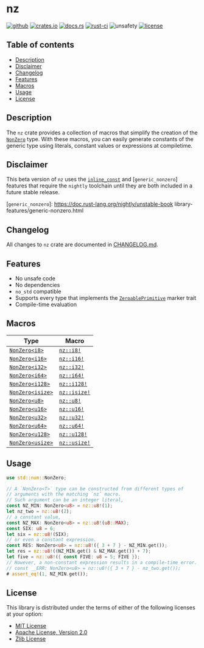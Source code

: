 # nz

[![github]](https://github.com/noelhorvath/nz)
[![crates.io]](https://crates.io/crates/nz)
[![docs.rs]](https://docs.rs/nz)
[![rust-ci]](https://github.com/noelhorvath/nz/actions/workflows/check.yml)
![unsafety]
[![license]](#license)

[github]: https://img.shields.io/badge/github-8da0cb?style=for-the-badge&logo=github
[crates.io]: https://img.shields.io/crates/v/nz?style=for-the-badge&logo=rust
[docs.rs]: https://img.shields.io/docsrs/nz/latest?style=for-the-badge&logo=docs.rs
[rust-ci]: https://img.shields.io/github/actions/workflow/status/noelhorvath/nz/check.yml?style=for-the-badge&logo=github
[unsafety]: https://img.shields.io/badge/unsafe-forbidden-brightgreen?style=for-the-badge&logo=rust
[license]: https://img.shields.io/badge/License-MIT_OR_Zlib_OR_APACHE_2.0-blue?style=for-the-badge

## Table of contents

* [Description](#description)
* [Disclaimer](#disclaimer)
* [Changelog](#changelog)
* [Features](#features)
* [Macros](#macros)
* [Usage](#usage)
* [License](#license)

## Description

The `nz` crate provides a collection of macros that simplify the creation
of the [`NonZero`] type. With these macros, you can easily generate constants
of the generic type using literals, constant values or expressions at
compiletime.

[`NonZero`]: https://doc.rust-lang.org/nightly/core/num/struct.NonZero.html

## Disclaimer

This beta version of `nz` uses the [`inline_const`] and [`generic_nonzero`]
features that require the `nightly` toolchain until they are both included
in a future stable release.

[`inline_const`]: https://doc.rust-lang.org/unstable-book/language-features/inline-const.html?highlight=inline#inline_const
[`generic_nonzero`]: https://doc.rust-lang.org/nightly/unstable-book library-features/generic-nonzero.html

## Changelog

All changes to `nz` crate are documented in [CHANGELOG.md](changelog.md).

## Features

* No unsafe code
* No dependencies
* `no_std` compatible
* Supports every type that implements the [`ZeroablePrimitive`] marker trait
* Compile-time evaluation

[`ZeroablePrimitive`]: https://doc.rust-lang.org/nightly/core/num/trait.ZeroablePrimitive.html

## Macros

| Type | Macro |
|------|-------|
| [`NonZero<i8>`](https://doc.rust-lang.org/nightly/core/num/type.NonZeroI8.html) | [`nz::i8!`](https://docs.rs/nz/latest/nz/macro.i8.html) |
| [`NonZero<i16>`](https://doc.rust-lang.org/nightly/core/num/type.NonZeroI16.html) | [`nz::i16!`](https://docs.rs/nz/latest/nz/macro.i16.html) |
| [`NonZero<i32>`](https://doc.rust-lang.org/nightly/core/num/type.NonZeroI32.html) | [`nz::i32!`](https://docs.rs/nz/latest/nz/macro.i32.html) |
| [`NonZero<i64>`](https://doc.rust-lang.org/nightly/core/num/type.NonZeroI16.html) | [`nz::i64!`](https://docs.rs/nz/latest/nz/macro.i64.html) |
| [`NonZero<i128>`](https://doc.rust-lang.org/nightly/core/num/type.NonZeroI128.html) | [`nz::i128!`](https://docs.rs/nz/latest/nz/macro.i128.html) |
| [`NonZero<isize>`](https://doc.rust-lang.org/nightly/core/num/type.NonZeroIsize.html) | [`nz::isize!`](https://docs.rs/nz/latest/nz/macro.isize.html) |
| [`NonZero<u8>`](https://doc.rust-lang.org/nightly/core/num/type.NonZeroU8.html) | [`nz::u8!`](https://docs.rs/nz/latest/nz/macro.u8.html) |
| [`NonZero<u16>`](https://doc.rust-lang.org/nightly/core/num/type.NonZeroU16.html) | [`nz::u16!`](https://docs.rs/nz/latest/nz/macro.u16.html) |
| [`NonZero<u32>`](https://doc.rust-lang.org/nightly/core/num/type.NonZeroU32.html) | [`nz::u32!`](https://docs.rs/nz/latest/nz/macro.u32.html) |
| [`NonZero<u64>`](https://doc.rust-lang.org/nightly/core/num/type.NonZeroU64.html) | [`nz::u64!`](https://docs.rs/nz/latest/nz/macro.u64.html) |
| [`NonZero<u128>`](https://doc.rust-lang.org/nightly/core/num/type.NonZeroU128.html) | [`nz::u128!`](https://docs.rs/nz/latest/nz/macro.u128.html) |
| [`NonZero<usize>`](https://doc.rust-lang.org/nightly/core/num/type.NonZeroUsize.html) | [`nz::usize!`](https://docs.rs/nz/latest/nz/macro.usize.html) |

## Usage

```rust
use std::num::NonZero;

// A `NonZero<T>` type can be constructed from different types of
// arguments with the matching `nz` macro.
// Such argument can be an integer literal,
const NZ_MIN: NonZero<u8> = nz::u8!(1);
let nz_two = nz::u8!(2);
// a constant value,
const NZ_MAX: NonZero<u8> = nz::u8!(u8::MAX);
const SIX: u8 = 6;
let six = nz::u8!(SIX);
// or even a constant expression.
const RES: NonZero<u8> = nz::u8!({ 3 + 7 } - NZ_MIN.get());
let res = nz::u8!((NZ_MIN.get() & NZ_MAX.get()) + 7);
let five = nz::u8!({ const FIVE: u8 = 5; FIVE });
// However, a non-constant expression results in a compile-time error.
// const __ERR: NonZero<u8> = nz::u8!({ 3 + 7 } - nz_two.get());
# assert_eq!(1, NZ_MIN.get());
```

## License

This library is distributed under the terms of either of the following licenses
at your option:

- [MIT License](http://opensource.org/licenses/MIT)
- [Apache License, Version 2.0](http://www.apache.org/licenses/LICENSE-2.0)
- [Zlib License](https://www.zlib.net/zlib_license.html)